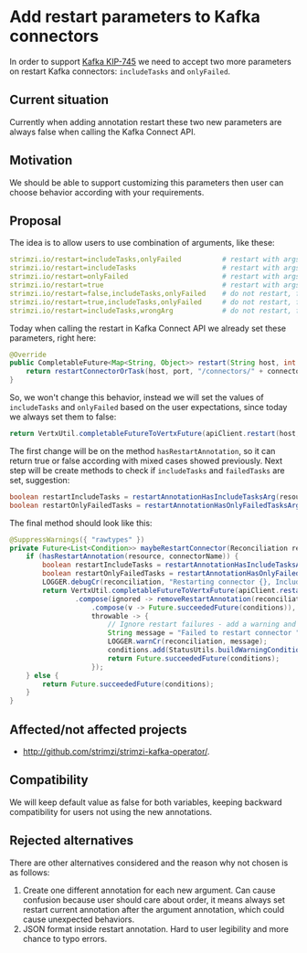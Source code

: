 # Add restart parameters to Kafka connectors

In order to support [Kafka KIP-745](https://cwiki.apache.org/confluence/pages/viewpage.action?pageId=181308623) we need to accept two more parameters on restart Kafka connectors: `includeTasks` and `onlyFailed`.

## Current situation

Currently when adding annotation restart these two new parameters are always false when calling the Kafka Connect API.

## Motivation

We should be able to support customizing this parameters then user can choose behavior according with your requirements.

## Proposal

The idea is to allow users to use combination of arguments, like these: 

```yaml
strimzi.io/restart=includeTasks,onlyFailed          # restart with args: includeTasks=true and onlyFailed=true
strimzi.io/restart=includeTasks                     # restart with args: includeTasks=true and onlyFailed=false
strimzi.io/restart=onlyFailed                       # restart with args: includeTasks=false and onlyFailed=true
strimzi.io/restart=true                             # restart with args: includeTasks=false and onlyFailed=false
strimzi.io/restart=false,includeTasks,onlyFailed    # do not restart, fail and log error because you can't set args and boolean value together
strimzi.io/restart=true,includeTasks,onlyFailed     # do not restart, fail and log error because you can't set args and boolean value together
strimzi.io/restart=includeTasks,wrongArg            # do not restart, fail and log error because wrongArg is not supported
```


Today when calling the restart in Kafka Connect API we already set these parameters, right here:

```java
@Override
public CompletableFuture<Map<String, Object>> restart(String host, int port, String connectorName, boolean includeTasks, boolean onlyFailed) {
    return restartConnectorOrTask(host, port, "/connectors/" + connectorName + "/restart?includeTasks=" + includeTasks + "&onlyFailed=" + onlyFailed);
}
```

So, we won't change this behavior, instead we will set the values of `includeTasks` and `onlyFailed` based on the user expectations, since today we always set them to false:

```java
return VertxUtil.completableFutureToVertxFuture(apiClient.restart(host, port, connectorName, false, false))
```

The first change will be on the method `hasRestartAnnotation`, so it can return true or false according with mixed cases showed previously. Next step will be create methods to check if `includeTasks` and `failedTasks` are set, suggestion:

```java
boolean restartIncludeTasks = restartAnnotationHasIncludeTasksArg(resource, connectorName);
boolean restartOnlyFailedTasks = restartAnnotationHasOnlyFailedTasksArg(resource, connectorName);
```

The final method should look like this:

```java
@SuppressWarnings({ "rawtypes" })
private Future<List<Condition>> maybeRestartConnector(Reconciliation reconciliation, String host, KafkaConnectApi apiClient, String connectorName, CustomResource resource, List<Condition> conditions) {
    if (hasRestartAnnotation(resource, connectorName)) {
        boolean restartIncludeTasks = restartAnnotationHasIncludeTasksArg(resource, connectorName);
        boolean restartOnlyFailedTasks = restartAnnotationHasOnlyFailedTasksArg(resource, connectorName);
        LOGGER.debugCr(reconciliation, "Restarting connector {}, IncludeTasks {}, OnlyFailedTasks {}", connectorName, restartIncludeTasks, restartOnlyFailedTasks);
        return VertxUtil.completableFutureToVertxFuture(apiClient.restart(host, port, connectorName, restartIncludeTasks, restartOnlyFailedTasks))
                .compose(ignored -> removeRestartAnnotation(reconciliation, resource)
                    .compose(v -> Future.succeededFuture(conditions)),
                    throwable -> {
                        // Ignore restart failures - add a warning and try again on the next reconcile
                        String message = "Failed to restart connector " + connectorName + ". " + throwable.getMessage();
                        LOGGER.warnCr(reconciliation, message);
                        conditions.add(StatusUtils.buildWarningCondition("RestartConnector", message));
                        return Future.succeededFuture(conditions);
                    });
    } else {
        return Future.succeededFuture(conditions);
    }
}
```

## Affected/not affected projects

- http://github.com/strimzi/strimzi-kafka-operator/. 

## Compatibility

We will keep default value as false for both variables, keeping backward compatibility for users not using the new annotations.

## Rejected alternatives
There are other alternatives considered and the reason why not chosen is as follows:

1. Create one different annotation for each new argument. Can cause confusion because user should care about order, it means always set restart current annotation after the argument annotation, which could cause unexpected behaviors.
2. JSON format inside restart annotation. Hard to user legibility and more chance to typo errors. 

